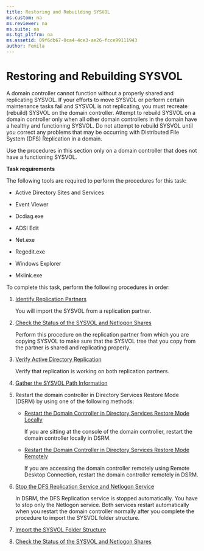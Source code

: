 ```yaml
---
title: Restoring and Rebuilding SYSVOL
ms.custom: na
ms.reviewer: na
ms.suite: na
ms.tgt_pltfrm: na
ms.assetid: 09f6db67-0ca4-4ce3-ae26-fcce99111943
author: Femila
---
```

# Restoring and Rebuilding SYSVOL
  A domain controller cannot function without a properly shared and replicating SYSVOL. If your efforts to move SYSVOL or perform certain maintenance tasks fail and SYSVOL is not replicating, you must recreate \(rebuild\) SYSVOL on the domain controller. Attempt to rebuild SYSVOL on a domain controller only when all other domain controllers in the domain have a healthy and functioning SYSVOL. Do not attempt to rebuild SYSVOL until you correct any problems that may be occurring with Distributed File System \(DFS\) Replication in a domain.  
  
 Use the procedures in this section only on a domain controller that does not have a functioning SYSVOL.  
  
 **Task requirements**  
  
 The following tools are required to perform the procedures for this task:  
  
-   Active Directory Sites and Services  
  
-   Event Viewer  
  
-   Dcdiag.exe  
  
-   ADSI Edit  
  
-   Net.exe  
  
-   Regedit.exe  
  
-   Windows Explorer  
  
-   Mklink.exe  
  
 To complete this task, perform the following procedures in order:  
  
1.  [Identify Replication Partners](../Topic/Identify-Replication-Partners.md)  
  
     You will import the SYSVOL from a replication partner.  
  
2.  [Check the Status of the SYSVOL and Netlogon Shares](../Topic/Check-the-Status-of-the-SYSVOL-and-Netlogon-Shares.md)  
  
     Perform this procedure on the replication partner from which you are copying SYSVOL to make sure that the SYSVOL tree that you copy from the partner is shared and replicating properly.  
  
3.  [Verify Active Directory Replication](../Topic/Verify-Active-Directory-Replication.md)  
  
     Verify that replication is working on both replication partners.  
  
4.  [Gather the SYSVOL Path Information](../Topic/Gather-the-SYSVOL-Path-Information.md)  
  
5.  Restart the domain controller in Directory Services Restore Mode \(DSRM\) by using one of the following methods:  
  
    -   [Restart the Domain Controller in Directory Services Restore Mode Locally](../Topic/Restart-the-Domain-Controller-in-Directory-Services-Restore-Mode-Locally.md)  
  
         If you are sitting at the console of the domain controller, restart the domain controller locally in DSRM.  
  
    -   [Restart the Domain Controller in Directory Services Restore Mode Remotely](../Topic/Restart-the-Domain-Controller-in-Directory-Services-Restore-Mode-Remotely.md)  
  
         If you are accessing the domain controller remotely using Remote Desktop Connection, restart the domain controller remotely in DSRM.  
  
6.  [Stop the DFS Replication Service and Netlogon Service](../Topic/Stop-the-DFS-Replication-Service-and-Netlogon-Service.md)  
  
     In DSRM, the DFS Replication service is stopped automatically. You have to stop only the Netlogon service. Both services restart automatically when you restart the domain controller normally after you complete the procedure to import the SYSVOL folder structure.  
  
7.  [Import the SYSVOL Folder Structure](../Topic/Import-the-SYSVOL-Folder-Structure.md)  
  
8.  [Check the Status of the SYSVOL and Netlogon Shares](../Topic/Check-the-Status-of-the-SYSVOL-and-Netlogon-Shares.md)  
  
  